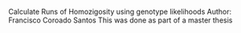 Calculate Runs of Homozigosity using genotype likelihoods
Author: Francisco Coroado Santos
This was done as part of a master thesis
